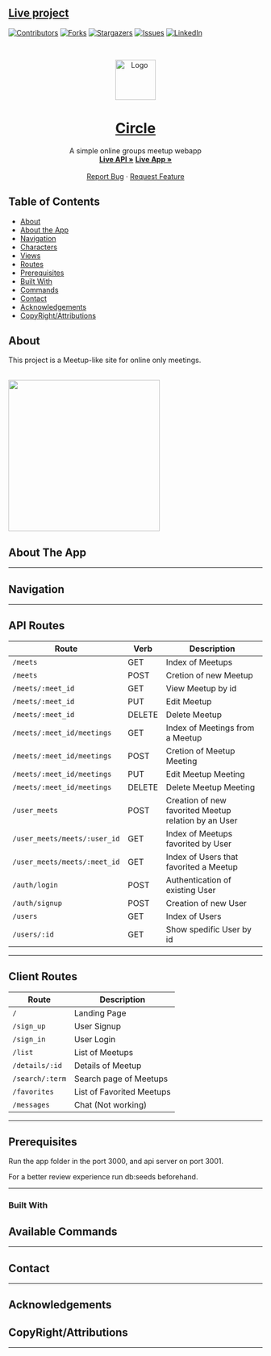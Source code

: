 ## [Live project](https://hosting-test-29639.firebaseapp.com/)

[![Contributors][contributors-shield]][contributors-url]
[![Forks][forks-shield]][forks-url]
[![Stargazers][stars-shield]][stars-url]
[![Issues][issues-shield]][issues-url]
[![LinkedIn][linkedin-shield]][linkedin-url]

<!-- PROJECT LOGO -->
<br />
<p align="center">
  <a href="https://github.com/uryelah/rails-react-capstone-project">
    <img src="./public/logo.png" alt="Logo" width="80" height="80">
  </a>

  <h1 align="center">
    <a href="https://github.com/uryelah/rails-react-capstone-project">
    Circle
    </a>
  </h1>

  <p align="center">
    A simple online groups meetup webapp
    <br />
    <a href="https://aqueous-wildwood-18424.herokuapp.com/"><strong>Live API »</strong></a>
    <a href="https://hosting-test-29639.firebaseapp.com/"><strong>Live App »</strong></a>
    <br />
    <br />
    <a href="https://github.com/uryelah/rails-react-capstone-project/issues">Report Bug</a>
    ·
    <a href="https://github.com/uryelah/rails-react-capstone-project/issues">Request Feature</a>
  </p>
</p>

<!-- TABLE OF CONTENTS -->
## Table of Contents

* [About](#about)
* [About the App](#about-the-app)
* [Navigation](#navigation)
* [Characters](#characters)
* [Views](#views)
* [Routes](#routes)
* [Prerequisites](#prerequisites)
* [Built With](#built-with)
* [Commands](#available-commands)
* [Contact](#contact)
* [Acknowledgements](#acknowledgements)
* [CopyRight/Attributions](#copyRight/Attributions)


## About

This project is a Meetup-like site for online only meetings.

<br/>
<img src="./public/circle.gif" width="300px">

## About The App

-------

## Navigation

-------

## API Routes

| Route | Verb | Description |
|---------|-------------|-------------|
| `/meets` | GET | Index of Meetups |
| `/meets` | POST | Cretion of new Meetup |
| `/meets/:meet_id` | GET | View Meetup by id |
| `/meets/:meet_id` | PUT | Edit Meetup |
| `/meets/:meet_id` | DELETE | Delete Meetup |
| `/meets/:meet_id/meetings` | GET | Index of Meetings from a Meetup |
| `/meets/:meet_id/meetings` | POST | Cretion of Meetup Meeting |
| `/meets/:meet_id/meetings` | PUT | Edit Meetup Meeting |
| `/meets/:meet_id/meetings` | DELETE | Delete Meetup Meeting |
| `/user_meets` | POST | Creation of new favorited Meetup relation by an User |
| `/user_meets/meets/:user_id` | GET | Index of Meetups favorited by User |
| `/user_meets/meets/:meet_id` | GET | Index of Users that favorited a Meetup |
| `/auth/login` | POST | Authentication of existing User |
| `/auth/signup` | POST | Creation of new User |
| `/users` | GET | Index of Users |
| `/users/:id` | GET | Show spedific User by id |

-------


## Client Routes

| Route | Description |
|---------|-------------|
| `/` | Landing Page |
| `/sign_up` | User Signup |
| `/sign_in` | User Login |
| `/list` | List of Meetups |
| `/details/:id` | Details of Meetup
| `/search/:term` | Search page of Meetups |
| `/favorites` | List of Favorited Meetups
| `/messages` | Chat (Not working)

-------

## Prerequisites

Run the app folder in the port 3000, and api server on port 3001.

For a better review experience run db:seeds beforehand.

-------

### Built With


## Available Commands

-------

## Contact

-------

## Acknowledgements

## CopyRight/Attributions

-------

[contributors-shield]: https://img.shields.io/github/contributors/othneildrew/Best-README-Template.svg?style=flat-square
[contributors-url]: https://github.com/uryelah/rails-react-capstone-project/graphs/contributors
[forks-shield]: https://img.shields.io/github/forks/othneildrew/Best-README-Template.svg?style=flat-square
[forks-url]: https://github.com/uryelah/rails-react-capstone-project/network/members
[stars-shield]: https://img.shields.io/github/stars/othneildrew/Best-README-Template.svg?style=flat-square
[stars-url]: https://github.com/uryelah/rails-react-capstone-project/stargazers
[issues-shield]: https://img.shields.io/github/issues/othneildrew/Best-README-Template.svg?style=flat-square
[issues-url]: https://github.com/uryelah/rails-react-capstone-project/issues
[license-shield]: https://img.shields.io/github/license/othneildrew/Best-README-Template.svg?style=flat-square
[license-url]: https://github.com/uryelah/rails-react-capstone-project/blob/master/LICENSE.txt
[linkedin-shield]: https://img.shields.io/badge/-LinkedIn-black.svg?style=flat-square&logo=linkedin&colorB=555
[linkedin-url]: https://www.linkedin.com/in/uryelah/
[product-screenshot]: ./public/aokanji.gif
